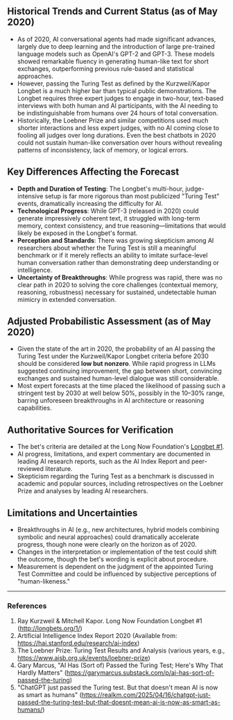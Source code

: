 ## Historical Trends and Current Status (as of May 2020)

- As of 2020, AI conversational agents had made significant advances, largely due to deep learning and the introduction of large pre-trained language models such as OpenAI's GPT-2 and GPT-3. These models showed remarkable fluency in generating human-like text for short exchanges, outperforming previous rule-based and statistical approaches.
- However, passing the Turing Test as defined by the Kurzweil/Kapor Longbet is a much higher bar than typical public demonstrations. The Longbet requires three expert judges to engage in two-hour, text-based interviews with both human and AI participants, with the AI needing to be indistinguishable from humans over 24 hours of total conversation.
- Historically, the Loebner Prize and similar competitions used much shorter interactions and less expert judges, with no AI coming close to fooling all judges over long durations. Even the best chatbots in 2020 could not sustain human-like conversation over hours without revealing patterns of inconsistency, lack of memory, or logical errors.

## Key Differences Affecting the Forecast

- **Depth and Duration of Testing**: The Longbet's multi-hour, judge-intensive setup is far more rigorous than most publicized "Turing Test" events, dramatically increasing the difficulty for AI.
- **Technological Progress**: While GPT-3 (released in 2020) could generate impressively coherent text, it struggled with long-term memory, context consistency, and true reasoning—limitations that would likely be exposed in the Longbet's format.
- **Perception and Standards**: There was growing skepticism among AI researchers about whether the Turing Test is still a meaningful benchmark or if it merely reflects an ability to imitate surface-level human conversation rather than demonstrating deep understanding or intelligence.
- **Uncertainty of Breakthroughs**: While progress was rapid, there was no clear path in 2020 to solving the core challenges (contextual memory, reasoning, robustness) necessary for sustained, undetectable human mimicry in extended conversation.

## Adjusted Probabilistic Assessment (as of May 2020)

- Given the state of the art in 2020, the probability of an AI passing the Turing Test under the Kurzweil/Kapor Longbet criteria before 2030 should be considered **low but nonzero**. While rapid progress in LLMs suggested continuing improvement, the gap between short, convincing exchanges and sustained human-level dialogue was still considerable.
- Most expert forecasts at the time placed the likelihood of passing such a stringent test by 2030 at well below 50%, possibly in the 10–30% range, barring unforeseen breakthroughs in AI architecture or reasoning capabilities.

## Authoritative Sources for Verification

- The bet's criteria are detailed at the Long Now Foundation's [Longbet #1](http://longbets.org/1/).
- AI progress, limitations, and expert commentary are documented in leading AI research reports, such as the AI Index Report and peer-reviewed literature.
- Skepticism regarding the Turing Test as a benchmark is discussed in academic and popular sources, including retrospectives on the Loebner Prize and analyses by leading AI researchers.

## Limitations and Uncertainties

- Breakthroughs in AI (e.g., new architectures, hybrid models combining symbolic and neural approaches) could dramatically accelerate progress, though none were clearly on the horizon as of 2020.
- Changes in the interpretation or implementation of the test could shift the outcome, though the bet's wording is explicit about procedure.
- Measurement is dependent on the judgment of the appointed Turing Test Committee and could be influenced by subjective perceptions of "human-likeness."

---

### References

1. Ray Kurzweil & Mitchell Kapor. Long Now Foundation Longbet #1 (http://longbets.org/1/)
2. Artificial Intelligence Index Report 2020 (Available from: https://hai.stanford.edu/research/ai-index)
3. The Loebner Prize: Turing Test Results and Analysis (various years, e.g., https://www.aisb.org.uk/events/loebner-prize)
4. Gary Marcus, "AI Has (Sort of) Passed the Turing Test; Here's Why That Hardly Matters" (https://garymarcus.substack.com/p/ai-has-sort-of-passed-the-turing)
5. "ChatGPT just passed the Turing test. But that doesn't mean AI is now as smart as humans" (https://realkm.com/2025/04/16/chatgpt-just-passed-the-turing-test-but-that-doesnt-mean-ai-is-now-as-smart-as-humans/)